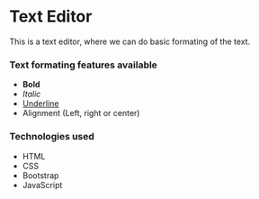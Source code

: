 # Text Editor
This is a text editor, where we can do basic formating of the text.

### Text formating features available
- **Bold**
- *Italic*
- <ins> Underline </ins>
- Alignment (Left, right or center)

### Technologies used
- HTML
- CSS 
- Bootstrap
- JavaScript
